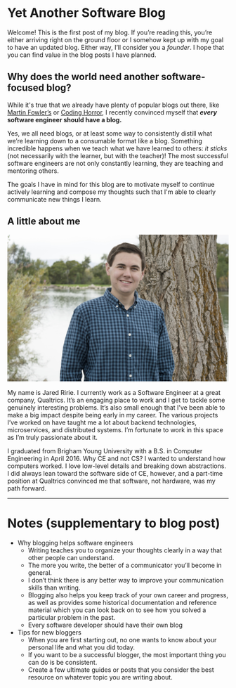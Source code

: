 # Yet Another Software Blog

Welcome! This is the first post of my blog. If you’re reading this, you’re either arriving right on the ground floor or I somehow kept up with my goal to have an updated blog. Either way, I’ll consider you a *founder*. I hope that you can find value in the blog posts I have planned.

## Why does the world need another software-focused blog?

While it's true that we already have plenty of popular blogs out there, like [Martin Fowler’s](https://martinfowler.com/) or [Coding Horror](https://blog.codinghorror.com/), I recently convinced myself that ***every* software engineer should have a blog.**

Yes, we all need blogs, or at least some way to consistently distill what we’re learning down to a consumable format like a blog. Something incredible happens when we teach what we have learned to others: *it sticks* (not necessarily with the learner, but with the teacher)! The most successful software engineers are not only constantly learning, they are teaching and mentoring others. 

The goals I have in mind for this blog are to motivate myself to continue actively learning and compose my thoughts such that I'm able to clearly communicate new things I learn. 

## A little about me

![](/images/DSC_0186.jpg)

My name is Jared Ririe. I currently work as a Software Engineer at a great company, Qualtrics. It’s an engaging place to work and I get to tackle some genuinely interesting problems. It’s also small enough that I’ve been able to make a big impact despite being early in my career. The various projects I’ve worked on have taught me a lot about backend technologies, microservices, and distributed systems. I’m fortunate to work in this space as I’m truly passionate about it.

I graduated from Brigham Young University with a B.S. in Computer Engineering in April 2016. Why CE and not CS? I wanted to understand how computers worked. I love low-level details and breaking down abstractions. I did always lean toward the software side of CE, however, and a part-time position at Qualtrics convinced me that software, not hardware, was my path forward.

---

# Notes (supplementary to blog post)

* Why blogging helps software engineers
    - Writing teaches you to organize your thoughts clearly in a way that other people can understand.
    - The more you write, the better of a communicator you’ll become in general.
    - I don’t think there is any better way to improve your communication skills than writing.
    - Blogging also helps you keep track of your own career and progress, as well as provides some historical documentation and reference material which you can look back on to see how you solved a particular problem in the past.
    - Every software developer should have their own blog
* Tips for new bloggers
    - When you are first starting out, no one wants to know about your personal life and what you did today.
    - If you want to be a successful blogger, the most important thing you can do is be consistent.
    - Create a few ultimate guides or posts that you consider the best resource on whatever topic you are writing about.
